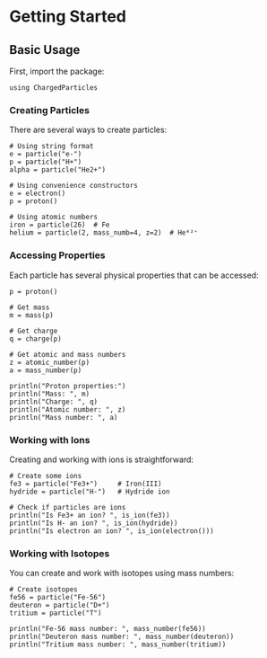 # Getting Started

## Basic Usage

First, import the package:

```@example share
using ChargedParticles
```

### Creating Particles

There are several ways to create particles:

```@example share
# Using string format
e = particle("e-")
p = particle("H+")
alpha = particle("He2+")

# Using convenience constructors
e = electron()
p = proton()

# Using atomic numbers
iron = particle(26)  # Fe
helium = particle(2, mass_numb=4, z=2)  # He⁴²⁺
``` 

### Accessing Properties

Each particle has several physical properties that can be accessed:

```@example share
p = proton()

# Get mass
m = mass(p)

# Get charge
q = charge(p)

# Get atomic and mass numbers
z = atomic_number(p)
a = mass_number(p)

println("Proton properties:")
println("Mass: ", m)
println("Charge: ", q)
println("Atomic number: ", z)
println("Mass number: ", a)
```

### Working with Ions

Creating and working with ions is straightforward:

```@example share
# Create some ions
fe3 = particle("Fe3+")     # Iron(III)
hydride = particle("H-")   # Hydride ion

# Check if particles are ions
println("Is Fe3+ an ion? ", is_ion(fe3))
println("Is H- an ion? ", is_ion(hydride))
println("Is electron an ion? ", is_ion(electron()))
```

### Working with Isotopes

You can create and work with isotopes using mass numbers:

```@example share
# Create isotopes
fe56 = particle("Fe-56")
deuteron = particle("D+")
tritium = particle("T")

println("Fe-56 mass number: ", mass_number(fe56))
println("Deuteron mass number: ", mass_number(deuteron))
println("Tritium mass number: ", mass_number(tritium))
```
